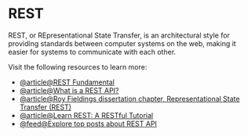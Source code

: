# REST

REST, or REpresentational State Transfer, is an architectural style for providing standards between computer systems on the web, making it easier for systems to communicate with each other.

Visit the following resources to learn more:

- [@article@REST Fundamental](https://dev.to/cassiocappellari/fundamentals-of-rest-api-2nag)
- [@article@What is a REST API?](https://www.redhat.com/en/topics/api/what-is-a-rest-api)
- [@article@Roy Fieldings dissertation chapter, Representational State Transfer (REST)](https://www.ics.uci.edu/~fielding/pubs/dissertation/rest_arch_style.htm)
- [@article@Learn REST: A RESTful Tutorial](https://restapitutorial.com/)
- [@feed@Explore top posts about REST API](https://app.daily.dev/tags/rest-api?ref=roadmapsh)
